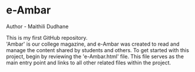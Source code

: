 # e-Ambar
Author - Maithili Dudhane
<p>
This is my first GitHub repository. <br>
  'Ambar' is our college magazine, and e-Ambar was created to read and manage the content shared by students and others. To get started with this project, begin by reviewing the 'e-Ambar.html' file. This file serves as the main entry point and links to all other related files within the project.</p>

